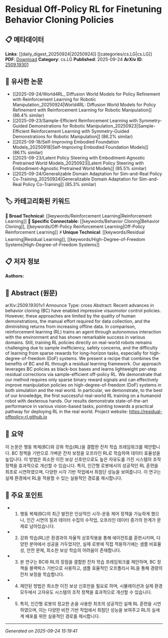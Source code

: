 <!-- KEYWORD_LINKING_METADATA:
{
  "processed_timestamp": "2025-09-24T15:19:41.817611",
  "vocabulary_version": "1.0",
  "selected_keywords": [
    "Behavior Cloning",
    "Reinforcement Learning",
    "Residual Learning",
    "Off-Policy Reinforcement Learning",
    "High-Degree-of-Freedom Systems"
  ],
  "rejected_keywords": [],
  "similarity_scores": {
    "Behavior Cloning": 0.82,
    "Reinforcement Learning": 0.85,
    "Residual Learning": 0.78,
    "Off-Policy Reinforcement Learning": 0.8,
    "High-Degree-of-Freedom Systems": 0.79
  },
  "extraction_method": "AI_prompt_based",
  "budget_applied": true,
  "candidates_json": {
    "candidates": [
      {
        "surface": "Behavior Cloning",
        "canonical": "Behavior Cloning",
        "aliases": [
          "BC"
        ],
        "category": "specific_connectable",
        "rationale": "Behavior Cloning is a key component of the proposed method, linking it to imitation learning techniques.",
        "novelty_score": 0.55,
        "connectivity_score": 0.78,
        "specificity_score": 0.72,
        "link_intent_score": 0.82
      },
      {
        "surface": "Reinforcement Learning",
        "canonical": "Reinforcement Learning",
        "aliases": [
          "RL"
        ],
        "category": "broad_technical",
        "rationale": "Reinforcement Learning is central to the paper's methodology, connecting it to a broad range of machine learning applications.",
        "novelty_score": 0.45,
        "connectivity_score": 0.88,
        "specificity_score": 0.65,
        "link_intent_score": 0.85
      },
      {
        "surface": "Residual Learning",
        "canonical": "Residual Learning",
        "aliases": [],
        "category": "unique_technical",
        "rationale": "Residual Learning is a novel approach in the context of combining BC and RL, enhancing the paper's unique contribution.",
        "novelty_score": 0.68,
        "connectivity_score": 0.7,
        "specificity_score": 0.8,
        "link_intent_score": 0.78
      },
      {
        "surface": "Off-Policy RL",
        "canonical": "Off-Policy Reinforcement Learning",
        "aliases": [
          "Off-Policy RL"
        ],
        "category": "specific_connectable",
        "rationale": "Off-Policy RL is crucial for the sample-efficient learning aspect, linking to advanced RL techniques.",
        "novelty_score": 0.6,
        "connectivity_score": 0.75,
        "specificity_score": 0.77,
        "link_intent_score": 0.8
      },
      {
        "surface": "High-Degree-of-Freedom Systems",
        "canonical": "High-Degree-of-Freedom Systems",
        "aliases": [
          "High-DoF Systems"
        ],
        "category": "unique_technical",
        "rationale": "The focus on High-Degree-of-Freedom Systems highlights the paper's applicability to complex robotic systems.",
        "novelty_score": 0.7,
        "connectivity_score": 0.65,
        "specificity_score": 0.85,
        "link_intent_score": 0.79
      }
    ],
    "ban_list_suggestions": [
      "method",
      "approach",
      "performance",
      "demonstration",
      "task"
    ]
  },
  "decisions": [
    {
      "candidate_surface": "Behavior Cloning",
      "resolved_canonical": "Behavior Cloning",
      "decision": "linked",
      "scores": {
        "novelty": 0.55,
        "connectivity": 0.78,
        "specificity": 0.72,
        "link_intent": 0.82
      }
    },
    {
      "candidate_surface": "Reinforcement Learning",
      "resolved_canonical": "Reinforcement Learning",
      "decision": "linked",
      "scores": {
        "novelty": 0.45,
        "connectivity": 0.88,
        "specificity": 0.65,
        "link_intent": 0.85
      }
    },
    {
      "candidate_surface": "Residual Learning",
      "resolved_canonical": "Residual Learning",
      "decision": "linked",
      "scores": {
        "novelty": 0.68,
        "connectivity": 0.7,
        "specificity": 0.8,
        "link_intent": 0.78
      }
    },
    {
      "candidate_surface": "Off-Policy RL",
      "resolved_canonical": "Off-Policy Reinforcement Learning",
      "decision": "linked",
      "scores": {
        "novelty": 0.6,
        "connectivity": 0.75,
        "specificity": 0.77,
        "link_intent": 0.8
      }
    },
    {
      "candidate_surface": "High-Degree-of-Freedom Systems",
      "resolved_canonical": "High-Degree-of-Freedom Systems",
      "decision": "linked",
      "scores": {
        "novelty": 0.7,
        "connectivity": 0.65,
        "specificity": 0.85,
        "link_intent": 0.79
      }
    }
  ]
}
-->

# Residual Off-Policy RL for Finetuning Behavior Cloning Policies

## 📋 메타데이터

**Links**: [[daily_digest_20250924|20250924]] [[categories/cs.LG|cs.LG]]
**PDF**: [Download](https://arxiv.org/pdf/2509.19301.pdf)
**Category**: cs.LG
**Published**: 2025-09-24
**ArXiv ID**: [2509.19301](https://arxiv.org/abs/2509.19301)

## 🔗 유사한 논문
- [[2025-09-24/World4RL_ Diffusion World Models for Policy Refinement with Reinforcement Learning for Robotic Manipulation_20250924|World4RL: Diffusion World Models for Policy Refinement with Reinforcement Learning for Robotic Manipulation]] (86.4% similar)
- [[2025-09-23/Sample-Efficient Reinforcement Learning with Symmetry-Guided Demonstrations for Robotic Manipulation_20250923|Sample-Efficient Reinforcement Learning with Symmetry-Guided Demonstrations for Robotic Manipulation]] (86.2% similar)
- [[2025-09-18/Self-Improving Embodied Foundation Models_20250918|Self-Improving Embodied Foundation Models]] (86.1% similar)
- [[2025-09-23/Latent Policy Steering with Embodiment-Agnostic Pretrained World Models_20250923|Latent Policy Steering with Embodiment-Agnostic Pretrained World Models]] (85.5% similar)
- [[2025-09-24/Generalizable Domain Adaptation for Sim-and-Real Policy Co-Training_20250924|Generalizable Domain Adaptation for Sim-and-Real Policy Co-Training]] (85.3% similar)

## 🏷️ 카테고리화된 키워드
**🧠 Broad Technical**: [[keywords/Reinforcement Learning|Reinforcement Learning]]
**🔗 Specific Connectable**: [[keywords/Behavior Cloning|Behavior Cloning]], [[keywords/Off-Policy Reinforcement Learning|Off-Policy Reinforcement Learning]]
**⚡ Unique Technical**: [[keywords/Residual Learning|Residual Learning]], [[keywords/High-Degree-of-Freedom Systems|High-Degree-of-Freedom Systems]]

## 📋 저자 정보

**Authors:** 

## 📄 Abstract (원문)

arXiv:2509.19301v1 Announce Type: cross 
Abstract: Recent advances in behavior cloning (BC) have enabled impressive visuomotor control policies. However, these approaches are limited by the quality of human demonstrations, the manual effort required for data collection, and the diminishing returns from increasing offline data. In comparison, reinforcement learning (RL) trains an agent through autonomous interaction with the environment and has shown remarkable success in various domains. Still, training RL policies directly on real-world robots remains challenging due to sample inefficiency, safety concerns, and the difficulty of learning from sparse rewards for long-horizon tasks, especially for high-degree-of-freedom (DoF) systems. We present a recipe that combines the benefits of BC and RL through a residual learning framework. Our approach leverages BC policies as black-box bases and learns lightweight per-step residual corrections via sample-efficient off-policy RL. We demonstrate that our method requires only sparse binary reward signals and can effectively improve manipulation policies on high-degree-of-freedom (DoF) systems in both simulation and the real world. In particular, we demonstrate, to the best of our knowledge, the first successful real-world RL training on a humanoid robot with dexterous hands. Our results demonstrate state-of-the-art performance in various vision-based tasks, pointing towards a practical pathway for deploying RL in the real world. Project website: https://residual-offpolicy-rl.github.io

## 📝 요약

이 논문은 행동 복제(BC)와 강화 학습(RL)을 결합한 잔차 학습 프레임워크를 제안합니다. BC 정책을 기반으로 가벼운 잔차 보정을 오프라인 RL로 학습하여 데이터 효율성을 높입니다. 이 방법은 희소한 이진 보상 신호만으로도 높은 자유도를 가진 시스템의 조작 정책을 효과적으로 개선할 수 있습니다. 특히, 인간형 로봇에서의 성공적인 RL 훈련을 최초로 시연하였으며, 다양한 시각 기반 작업에서 최첨단 성능을 보여줍니다. 이 연구는 실제 환경에서 RL을 적용할 수 있는 실용적인 경로를 제시합니다.

## 🎯 주요 포인트

- 1. 행동 복제(BC)의 최근 발전은 인상적인 시각-운동 제어 정책을 가능하게 했으나, 인간 시연의 질과 데이터 수집의 수작업, 오프라인 데이터 증가의 한계가 문제로 남아있습니다.
- 2. 강화 학습(RL)은 환경과의 자율적 상호작용을 통해 에이전트를 훈련시키며, 다양한 분야에서 성공을 거두었지만, 실제 로봇에 직접 적용하기에는 샘플 비효율성, 안전 문제, 희소한 보상 학습의 어려움이 존재합니다.
- 3. 본 연구는 BC와 RL의 장점을 결합한 잔차 학습 프레임워크를 제안하며, BC 정책을 블랙박스 기반으로 사용하고, 샘플 효율적인 오프폴리시 RL을 통해 경량의 잔차 보정을 학습합니다.
- 4. 제안된 방법은 희소한 이진 보상 신호만을 필요로 하며, 시뮬레이션과 실제 환경 모두에서 고자유도 시스템의 조작 정책을 효과적으로 개선할 수 있습니다.
- 5. 특히, 인간형 로봇의 정교한 손을 사용한 최초의 성공적인 실제 RL 훈련을 시연하였으며, 이는 다양한 비전 기반 작업에서 최첨단 성능을 보여주고 RL의 실세계 배포를 위한 실용적인 경로를 제시합니다.


---

*Generated on 2025-09-24 15:19:41*